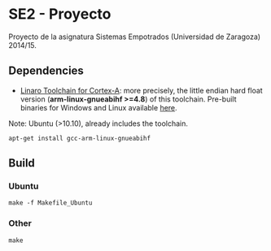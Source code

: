 # SE2 - Proyecto
Proyecto de la asignatura Sistemas Empotrados (Universidad de Zaragoza) 2014/15.

## Dependencies
* [Linaro Toolchain for Cortex-A](https://wiki.linaro.org/WorkingGroups/ToolChain): more precisely, the little endian hard float version (**arm-linux-gnueabihf >=4.8**) of this toolchain. Pre-built binaries for Windows and Linux available [here](http://releases.linaro.org/14.11/components/toolchain/binaries/).

Note: Ubuntu (>10.10), already includes the toolchain. 
```
apt-get install gcc-arm-linux-gnueabihf
```

## Build 

### Ubuntu 
```
make -f Makefile_Ubuntu
```

### Other
```
make
```
